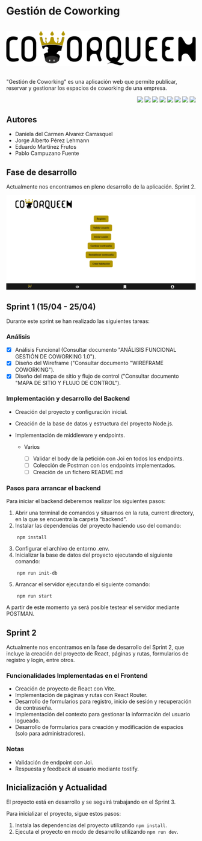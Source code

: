 # Gestión de Coworking 
<br>
<div align="center">
<img src="https://github.com/JonathanADB/Coworking/blob/test-2/frontend/src/assets/images/Logo.png">
</div>

<br>

"Gestión de Coworking" es una aplicación web que permite publicar, reservar y gestionar los espacios de coworking de una empresa.
<div align="end"> 
  <img src="https://img.shields.io/badge/React-20232A?style=for-the-badge&logo=react&logoColor=61DAFB" />
  <img src="https://img.shields.io/badge/Tailwind_CSS-38B2AC?style=for-the-badge&logo=tailwind-css&logoColor=white" />
  <img src="https://img.shields.io/badge/Vite-B73BFE?style=for-the-badge&logo=vite&logoColor=FFD62E" />
  <img src="https://img.shields.io/badge/Notion-000000?style=for-the-badge&logo=notion&logoColor=white" />
  <img src="https://img.shields.io/badge/GitHub-100000?style=for-the-badge&logo=github&logoColor=white">
  <img src="https://img.shields.io/badge/Express%20js-000000?style=for-the-badge&logo=express&logoColor=white">
  <img src="https://img.shields.io/badge/Node%20js-339933?style=for-the-badge&logo=nodedotjs&logoColor=white">
  <img src="https://img.shields.io/badge/Postman-FF6C37?style=for-the-badge&logo=Postman&logoColor=white">
</div>

## Autores

- Daniela del Carmen Alvarez Carrasquel
- Jorge Alberto Pérez Lehmann
- Eduardo Martínez Frutos
- Pablo Campuzano Fuente

## Fase de desarrollo

Actualmente nos encontramos en pleno desarrollo de la aplicación. Sprint 2.

<img src="https://github.com/JonathanADB/Coworking/blob/test-2/frontend/src/assets/images/home.png">


## Sprint 1 (15/04 - 25/04)
Durante este sprint se han realizado las siguientes tareas:

### Análisis
- [x] Análisis Funcional (Consultar documento "ANÁLISIS FUNCIONAL GESTIÓN DE COWORKING 1.0").
- [x] Diseño del Wireframe ("Consultar documento "WIREFRAME COWORKING").
- [x] Diseño del mapa de sitio y flujo de control ("Consultar documento "MAPA DE SITIO Y FLUJO DE CONTROL").

### Implementación y desarrollo del Backend
- Creación del proyecto y configuración inicial.
- Creación de la base de datos y estructura del proyecto Node.js.
- Implementación de middleware y endpoints.

  - Varios

    - [ ] Validar el body de la petición con Joi en todos los endpoints.
    - [ ] Colección de Postman con los endpoints implementados.
    - [ ] Creación de un fichero README.md

### Pasos para arrancar el backend

Para iniciar el backend deberemos realizar los siguientes pasos:

1.  Abrir una terminal de comandos y situarnos en la ruta, current directory, en la que se encuentra la carpeta "backend".
2.  Instalar las dependencias del proyecto haciendo uso del comando:

```
    npm install
```

3.  Configurar el archivo de entorno .env.
4.  Inicializar la base de datos del proyecto ejecutando el siguiente comando:

```
    npm run init-db
```

5. Arrancar el servidor ejecutando el siguiente comando:

```
    npm run start
```

A partir de este momento ya será posible testear el servidor mediante POSTMAN.


## Sprint 2
Actualmente nos encontramos en la fase de desarrollo del Sprint 2, que incluye la creación del proyecto de React, páginas y rutas, formularios de registro y login, entre otros.

### Funcionalidades Implementadas en el Frontend
- Creación de proyecto de React con Vite.
- Implementación de páginas y rutas con React Router.
- Desarrollo de formularios para registro, inicio de sesión y recuperación de contraseña.
- Implementación del contexto para gestionar la información del usuario logueado.
- Desarrollo de formularios para creación y modificación de espacios (solo para administradores).

### Notas
- Validación de endpoint con Joi.
- Respuesta y feedback al usuario mediante tostify.

## Inicialización y Actualidad
El proyecto está en desarrollo y se seguirá trabajando en el Sprint 3.

Para inicializar el proyecto, sigue estos pasos:
1. Instala las dependencias del proyecto utilizando `npm install`.
2. Ejecuta el proyecto en modo de desarrollo utilizando `npm run dev`.
